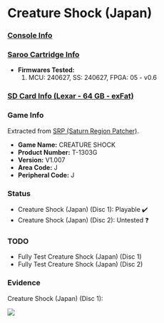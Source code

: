 # Creature Shock (Japan)

### [Console Info](../../../../../Info/Consoles/VA13/README.md)

### [Saroo Cartridge Info](../../../../../Info/Cartridges/RetroGameParadiseStore/1.32F/README.md)

- <b>Firmwares Tested:</b>
  1. MCU: 240627, SS: 240627, FPGA: 05 - v0.6

### [SD Card Info (Lexar - 64 GB - exFat)](../../../../../Info/SdCards/Lexar/64GB/exfat/README.md)

### Game Info

Extracted from [SRP (Saturn Region Patcher)](https://segaxtreme.net/resources/saturn-region-patcher.81/download).

- <b>Game Name:</b> CREATURE SHOCK
- <b>Product Number:</b> T-1303G
- <b>Version:</b> V1.007
- <b>Area Code:</b> J
- <b>Peripheral Code:</b> J

### Status

- Creature Shock (Japan) (Disc 1): Playable :heavy_check_mark:
- Creature Shock (Japan) (Disc 2): Untested :question:

### TODO

- Fully Test Creature Shock (Japan) (Disc 1)
- Fully Test Creature Shock (Japan) (Disc 2)

### Evidence

Creature Shock (Japan) (Disc 1):

[![](https://img.youtube.com/vi/IldfilHso90/0.jpg)](https://www.youtube.com/watch?v=IldfilHso90)

